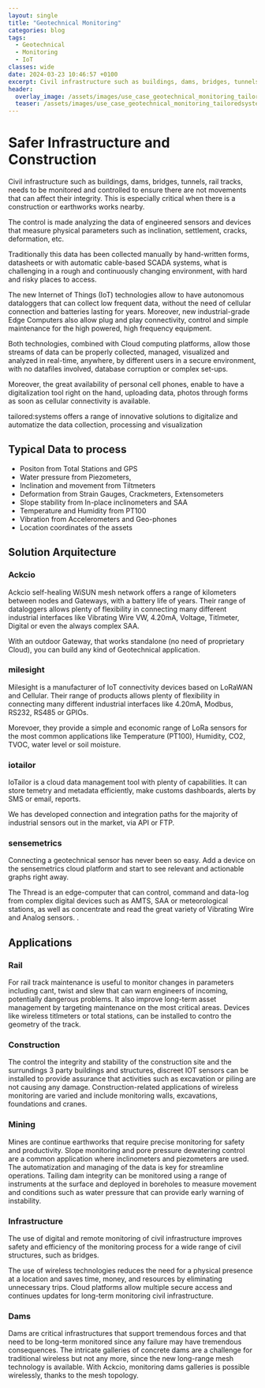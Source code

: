 ```yaml
---
layout: single
title: "Geotechnical Monitoring"
categories: blog
tags:
  - Geotechnical
  - Monitoring
  - IoT
classes: wide
date: 2024-03-23 10:46:57 +0100
excerpt: Civil infrastructure such as buildings, dams, bridges, tunnels, rail tracks, needs to be monitored and controlled to ensure there are not movements that can affect their integrity. This is especially critical when there is a construction or earthworks works nearby.
header:
  overlay_image: /assets/images/use_case_geotechnical_monitoring_tailoredsystems.webp
  teaser: /assets/images/use_case_geotechnical_monitoring_tailoredsystems.webp
---
```


# Safer Infrastructure and Construction

Civil infrastructure such as buildings, dams, bridges, tunnels, rail tracks, needs to be monitored and controlled to ensure there are not movements that can affect their integrity. This is especially critical when there is a construction or earthworks works nearby.

The control is made analyzing the data of engineered sensors and devices that measure physical parameters such as inclination, settlement, cracks, deformation, etc.

Traditionally this data has been collected manually by hand-written forms, datasheets or with automatic cable-based SCADA systems, what is challenging in a rough and continuously changing environment, with hard and risky places to access.

The new Internet of Things (IoT) technologies allow to have autonomous dataloggers that can collect low frequent data, without the need of cellular connection and batteries lasting for years. Moreover, new industrial-grade Edge Computers also allow plug and play connectivity, control and simple maintenance for the high powered, high frequency equipment.

Both technologies, combined with Cloud computing platforms, allow those streams of data can be properly collected, managed, visualized and analyzed in real-time, anywhere, by different users in a secure environment, with no datafiles involved, database corruption or complex set-ups.

Moreover, the great availability of personal cell phones, enable to have a digitalization tool right on the hand, uploading data, photos through forms as soon as cellular connectivity is available.

tailored:systems offers a range of innovative solutions to digitalize and automatize the data collection, processing and visualization

## Typical Data to process

- Positon from Total Stations and GPS
- Water pressure from Piezometers,
- Inclination and movement from Tiltmeters
- Deformation from Strain Gauges, Crackmeters, Extensometers
- Slope stability from In-place inclinometers and SAA
- Temperature and Humidity from PT100
- Vibration from Accelerometers and Geo-phones
- Location coordinates of the assets

## Solution Arquitecture

### Ackcio

Ackcio self-healing WiSUN mesh network offers a range of kilometers between nodes and Gateways, with a battery life of years. Their range of dataloggers allows plenty of flexibility in connecting many different industrial interfaces like Vibrating Wire VW, 4.20mA, Voltage, Titlmeter, Digital or even the always complex SAA.

With an outdoor Gateway, that works standalone (no need of proprietary Cloud), you can build any kind of Geotechnical application.

### milesight

Milesight is a manufacturer of IoT connectivity devices based on LoRaWAN and Cellular. Their range of products allows plenty of flexibility in connecting many different industrial interfaces like 4.20mA, Modbus, RS232, RS485 or GPIOs.

Morevoer, they provide a simple and economic range of LoRa sensors for the most common applications like Temperature (PT100), Humidity, CO2, TVOC, water level or soil moisture.

### iotailor

IoTailor is a cloud data management tool with plenty of capabilities. It can store temetry and metadata efficiently, make customs dashboards, alerts by SMS or email, reports.

We has developed connection and integration paths for the majority of industrial sensors out in the market, via API or FTP.

### sensemetrics

Connecting a geotechnical sensor has never been so easy. Add a device on the sensemetrics cloud platform and start to see relevant and actionable graphs right away.

The Thread is an edge-computer that can control, command and data-log from complex digital devices such as AMTS, SAA or meteorological stations, as well as concentrate and read the great variety of Vibrating Wire and Analog sensors. .

## Applications

### Rail

For rail track maintenance is useful to monitor changes in parameters including cant, twist and slew that can warn engineers of incoming, potentially dangerous problems. It also improve long-term asset management by targeting maintenance on the most critical areas.
Devices like wireless titlmeters or total stations, can be installed to contro the geometry of the track.

### Construction

The control the integrity and stability of the construction site and the surrundings 3 party buildings and structures, discreet IOT sensors can be installed to provide assurance that activities such as excavation or piling are not causing any damage.
Construction-related applications of wireless monitoring are varied and include monitoring walls, excavations, foundations and cranes.

### Mining

Mines are continue earthworks that require precise monitoring for safety and productivity.
Slope monitoring and pore pressure dewatering control are a common application where inclinometers and piezometers are used. The automatization and managing of the data is key for streamline operations.
Tailing dam integrity can be monitored using a range of instruments at the surface and deployed in boreholes to measure movement and conditions such as water pressure that can provide early warning of instability.

### Infrastructure

The use of digital and remote monitoring of civil infrastructure improves safety and efficiency of the monitoring process for a wide range of civil structures, such as bridges.

The use of wireless technologies reduces the need for a physical presence at a location and saves time, money, and resources by eliminating unnecessary trips. Cloud platforms allow multiple secure access and continues updates for long-term monitoring civil infrastructure.

### Dams

Dams are critical infrastructures that support tremendous forces and that need to be long-term monitored since any failure may have tremendous consequences.
The intricate galleries of concrete dams are a challenge for traditional wireless but not any more, since the new long-range mesh technology is available. With Ackcio, monitoring dams galleries is possible wirelessly, thanks to the mesh topology.
